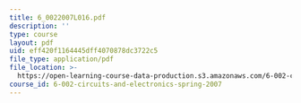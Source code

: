 ```yaml
---
title: 6_0022007L016.pdf
description: ''
type: course
layout: pdf
uid: eff420f1164445dff4070878dc3722c5
file_type: application/pdf
file_location: >-
  https://open-learning-course-data-production.s3.amazonaws.com/6-002-circuits-and-electronics-spring-2007/eff420f1164445dff4070878dc3722c5_6_0022007L016.pdf
course_id: 6-002-circuits-and-electronics-spring-2007
---
```

